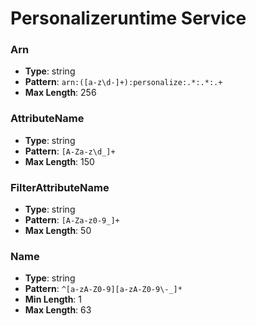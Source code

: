 # Personalizeruntime Service

### Arn
- **Type**: string
- **Pattern**: `arn:([a-z\d-]+):personalize:.*:.*:.+`
- **Max Length**: 256

### AttributeName
- **Type**: string
- **Pattern**: `[A-Za-z\d_]+`
- **Max Length**: 150

### FilterAttributeName
- **Type**: string
- **Pattern**: `[A-Za-z0-9_]+`
- **Max Length**: 50

### Name
- **Type**: string
- **Pattern**: `^[a-zA-Z0-9][a-zA-Z0-9\-_]*`
- **Min Length**: 1
- **Max Length**: 63


